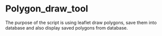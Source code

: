 # Polygon_draw_tool

The purpose of the script is using leaflet draw polygons, save them into database and also display saved polygons from database.
